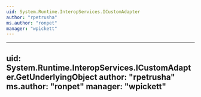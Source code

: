 ```yaml
---
uid: System.Runtime.InteropServices.ICustomAdapter
author: "rpetrusha"
ms.author: "ronpet"
manager: "wpickett"
---
```


---
uid: System.Runtime.InteropServices.ICustomAdapter.GetUnderlyingObject
author: "rpetrusha"
ms.author: "ronpet"
manager: "wpickett"
---
